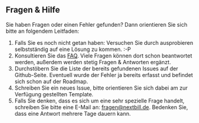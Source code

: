 ## Fragen & Hilfe

Sie haben Fragen oder einen Fehler gefunden? Dann orientieren Sie sich bitte an folgendem Leitfaden:

1. Falls Sie es noch nicht getan haben: Versuchen Sie durch ausprobieren selbstständig auf eine Lösung zu kommen. :-P
2. Konsultieren Sie das [FAQ](https://nextbill-project.github.io/faq). Viele Fragen können dort schon beantwortet werden, außerdem werden stetig Fragen & Antworten ergänzt.
3. Durchstöbern Sie die Liste der bereits gefundenen Issues auf der Github-Seite. Eventuell wurde der Fehler ja bereits erfasst und befindet sich schon auf der Roadmap.
4. Schreiben Sie ein neues Issue, bitte orientieren Sie sich dabei am zur Verfügung gestellten Template. 
5. Falls Sie denken, dass es sich um eine sehr spezielle Frage handelt, schreiben Sie bitte eine E-Mail an: fragen@nextbill.de. Bedenken Sie, dass eine Antwort mehrere Tage dauern kann.
